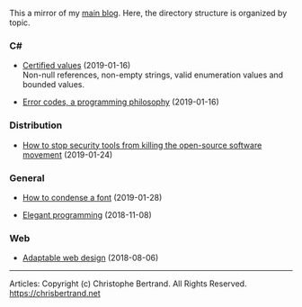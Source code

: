 ﻿This a mirror of my [main blog](https://chrisbertrandprogramer.wordpress.com/). Here, the directory structure is organized by topic.

### C#

- [Certified values](C%23/Certified%20values%20\(2019-01-16\).md) (2019-01-16)  
Non-null references, non-empty strings, valid enumeration values and bounded values.

- [Error codes, a programming philosophy](C%23/Error%20codes,%20a%20programming%20philosophy%20\(2019-01-16\).md) (2019-01-16)

### Distribution

- [How to stop security tools from killing the open-source software movement](Distribution/How%20to%20stop%20security%20tools%20from%20killing%20the%20open-source%20software%20movement%20\(2019-01-24\).md) (2019-01-24)

### General

- [How to condense a font](General/How%20to%20condense%20a%20font%20\(2019-01-28\).md) (2019-01-28)

- [Elegant programming](General/Elegant%20programming%20\(2018-11-08\).md) (2018-11-08)

### Web

- [Adaptable web design](Web/Adaptable%20web%20design%20\(2018-08-06\).md) (2018-08-06)

---
Articles: Copyright (c) Christophe Bertrand. All Rights Reserved.
https://chrisbertrand.net